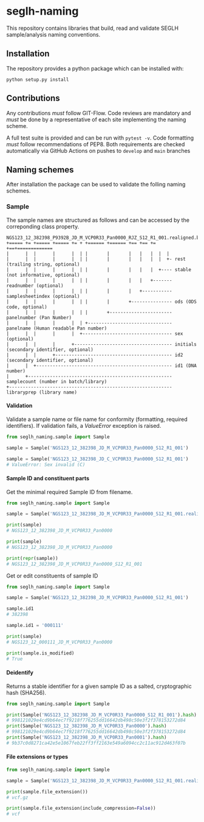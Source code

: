 # seglh-naming

This repository contains libraries that build, read and validate SEGLH sample/analysis naming conventions.

## Installation

The repository provides a python package which can be installed with:

`python setup.py install`

## Contributions
Any contributions _must_ follow GIT-Flow. Code reviews are mandatory and _must_ be done by a representative of each site implementing the naming scheme.

A full test suite is provided and can be run with `pytest -v`. Code formatting _must_ follow recommendations of PEP8. Both requirements are checked automatically via GitHub Actions on pushes to `develop` and `main` branches


## Naming schemes

After installation the package can be used to validate the folling naming schemes.

### Sample

The sample names are structured as follows and can be accessed by the correponding class property.

```
NGS123_12_382398_P9392B_JD_M_VCP0R33_Pan0000_RJZ_S12_R1_001.realigned.bam
+===== += +===== +===== += + +====== +====== +== +== += +==+=============
|      |  |      |      |  | |       |       |   |   |  |  |
|      |  |      |      |  | |       |       |   |   |  |  +- rest (trailing string, optional)
|      |  |      |      |  | |       |       |   |   |  +---- stable (not informative, optional)
|      |  |      |      |  | |       |       |   |   +------- readnumber (optional)
|      |  |      |      |  | |       |       |   +----------- samplesheetindex (optional)
|      |  |      |      |  | |       |       +--------------- ods (ODS code, optional)
|      |  |      |      |  | |       +----------------------- panelnumber (Pan Number)
|      |  |      |      |  | +------------------------------- panelname (Human readable Pan number)
|      |  |      |      |  +--------------------------------- sex (optional)
|      |  |      |      +------------------------------------ initials (secondary identifier, optional)
|      |  |      +------------------------------------------- id2 (secondary identifier, optional)
|      |  +-------------------------------------------------- id1 (DNA number)
|      +----------------------------------------------------- samplecount (number in batch/library)
+------------------------------------------------------------ libraryprep (library name)
```

#### Validation
Validate a sample name or file name for conformity (formatting, required identifiers).
If validation fails, a _ValueError_ exception is raised.

```python
from seglh_naming.sample import Sample

sample = Sample('NGS123_12_382398_JD_M_VCP0R33_Pan0000_S12_R1_001')

sample = Sample('NGS123_12_382398_JD_C_VCP0R33_Pan0000_S12_R1_001')
# ValueError: Sex invalid (C)
```

#### Sample ID and constituent parts
Get the minimal required Sample ID from filename.

```python
from seglh_naming.sample import Sample

sample = Sample('NGS123_12_382398_JD_M_VCP0R33_Pan0000_S12_R1_001.realigned.bam')

print(sample)
# NGS123_12_382398_JD_M_VCP0R33_Pan0000

print(sample)
# NGS123_12_382398_JD_M_VCP0R33_Pan0000

print(repr(sample))
# NGS123_12_382398_JD_M_VCP0R33_Pan0000_S12_R1_001
```

Get or edit constituents of sample ID

```python
from seglh_naming.sample import Sample

sample = Sample('NGS123_12_382398_JD_M_VCP0R33_Pan0000_S12_R1_001')

sample.id1
# 382398

sample.id1 = '000111'

print(sample)
# NGS123_12_000111_JD_M_VCP0R33_Pan0000

print(sample.is_modified)
# True
```

#### Deidentify
Returns a stable identifier for a given sample ID as a salted, cryptographic hash (SHA256).

```python
from seglh_naming.sample import Sample

print(Sample('NGS123_12_382398_JD_M_VCP0R33_Pan0000_S12_R1_001').hash)
# 998121029e4cd9b64ec7f9218f776255dd16642db498c50e3f2f378153272d84
print(Sample('NGS123_12_382398_JD_M_VCP0R33_Pan0000').hash)
# 998121029e4cd9b64ec7f9218f776255dd16642db498c50e3f2f378153272d84
print(Sample('NGS123_12_382398_JD_M_VCP0R33_Pan0001').hash)
# 9b37c0d8271ca42e5e1067feb22ff3ff2163e549a6094cc2c11ac912d463f07b
```

#### File extensions or types

```python
from seglh_naming.sample import Sample

sample = Sample('NGS123_12_382398_JD_M_VCP0R33_Pan0000_S12_R1_001.realigned.vcf.gz')

print(sample.file_extension())
# vcf.gz

print(sample.file_extension(include_compression=False))
# vcf
```

